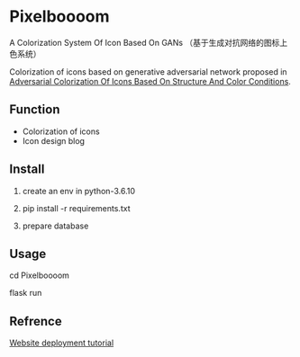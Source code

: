 # Pixelboooom
A Colorization System Of Icon Based On GANs （基于生成对抗网络的图标上色系统）

Colorization of icons based on generative adversarial network proposed in [Adversarial Colorization Of Icons Based On Structure And Color Conditions](https://arxiv.org/abs/1910.05253).
## Function
- Colorization of icons
- Icon design blog
## Install
1. create an env in python-3.6.10

2. pip install -r requirements.txt

3. prepare database
## Usage
cd Pixelboooom

flask run

## Refrence

[Website deployment tutorial](https://blog.csdn.net/weixin_40109345/article/details/105487259)
